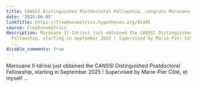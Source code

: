 ```yaml
---
title: CANSSI Distinguished Postdoctoral Fellowship, congrats Marouane!
date: '2025-06-05'
linkTitle: https://freakonometrics.hypotheses.org/81495
source: Freakonometrics
description: Marouane Il-Idrissi just obtained the CANSSI Distinguished Postdoctoral
  Fellowship, starting in September 2025 ! Supervised by Marie-Pier Côté, et myself
  ...
disable_comments: true
---
```

Marouane Il-Idrissi just obtained the CANSSI Distinguished Postdoctoral Fellowship, starting in September 2025 ! Supervised by Marie-Pier Côté, et myself ...